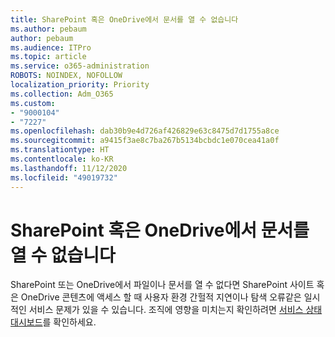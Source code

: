 ```yaml
---
title: SharePoint 혹은 OneDrive에서 문서를 열 수 없습니다
ms.author: pebaum
author: pebaum
ms.audience: ITPro
ms.topic: article
ms.service: o365-administration
ROBOTS: NOINDEX, NOFOLLOW
localization_priority: Priority
ms.collection: Adm_O365
ms.custom:
- "9000104"
- "7227"
ms.openlocfilehash: dab30b9e4d726af426829e63c8475d7d1755a8ce
ms.sourcegitcommit: a9415f3ae8c7ba267b5134bcbdc1e070cea41a0f
ms.translationtype: HT
ms.contentlocale: ko-KR
ms.lasthandoff: 11/12/2020
ms.locfileid: "49019732"
---
```

# <a name="unable-to-open-documents-from-sharepoint-or-onedrive"></a>SharePoint 혹은 OneDrive에서 문서를 열 수 없습니다

SharePoint 또는 OneDrive에서 파일이나 문서를 열 수 없다면 SharePoint 사이트 혹은 OneDrive 콘텐츠에 액세스 할 때 사용자 환경 간헐적 지연이나 탐색 오류같은 일시적인 서비스 문제가 있을 수 있습니다. 조직에 영향을 미치는지 확인하려면 [서비스 상태 대시보드](https://admin.microsoft.com/AdminPortal/Home#/servicehealth)를 확인하세요.
